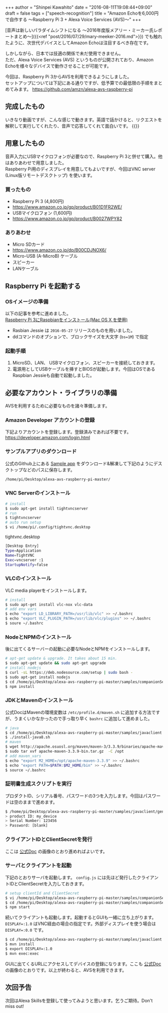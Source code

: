 +++
author = "Shinpei Kawahito"
date = "2016-08-11T19:08:44+09:00"
draft = false
tags = ["speech-recognition"]
title = "Amazon Echoを6,000円で自作する 〜Raspberry Pi 3 + Alexa Voice Services (AVS)〜"
+++

[音声は新しいパラダイムシフトになる 〜2016年度版メアリー・ミーカー氏レポートまとめ〜]({{<ref "post/2016/07/29/mary-meeker-2016.md">}}) でも触れたように、次世代デバイスとしてAmazon Echoは注目するべき存在です。  

しかしながら、日本では技適の関係で未だ使用できません。  
ただ、Alexa Voice Services (AVS) というものが公開されており、Amazon Echoを様々なデバイスで動作させることが可能です。

今回は、Raspberry Pi 3からAVSを利用できるようにしました。  
セットアップについては下記にある通りですが、低予算での最低限の手順をまとめてみます。
https://github.com/amzn/alexa-avs-raspberry-pi

## 完成したもの
いきなり動画ですが、こんな感じで動きます。英語で話かけると、リクエストを解釈して実行してくれたり、音声で応答してくれて面白いです。
{{<youtube fWubPL5_YaU>}}

## 用意したもの
音声入力にUSBマイクロフォンが必要なので、Raspberry Pi 3と併せて購入。他はありあわせで用意しました。  
Raspberry Pi用のディスプレイを用意してもよいですが、今回はVNC server (Linux版リモートデスクトップ) を使います。

### 買ったもの
- Raspberry Pi 3 (4,800円)
 - https://www.amazon.co.jp/gp/product/B01D1FR2WE/
- USBマイクロフォン (1,600円)
 - https://www.amazon.co.jp/gp/product/B0027WPY82

### ありあわせ
- Micro SDカード
 - https://www.amazon.co.jp/dp/B00CDJNOX6/
- Micro-USB (A-MicroB) ケーブル
- スピーカー
- LANケーブル

## Raspberry Pi を起動する
### OSイメージの準備
以下の記事を参考に進めました。  
[Raspberry Pi 3にRaspbianをインストール(Mac OS X を使用)](http://qiita.com/onlyindreams/items/acc70807b69b43e176bf)

* Rasbian Jessie は ```2016-05-27``` リリースのものを用いました。
* ddコマンドのオプションで、ブロックサイズを大文字 (```bs=1M```) で指定

### 起動手順
1. MicroSD、LAN、 USBマイクロフォン、スピーカーを接続しておきます。
1. 電源用としてUSBケーブルを挿すとBIOSが起動します。今回はOSであるRaspbian Jessieも自動で起動しました。

## 必要なアカウント・ライブラリの準備
AVSを利用するために必要なものを諸々準備します。

### Amazon Developer アカウントの登録
下記よりアカウントを登録します。登録済みであれば不要です。  
https://developer.amazon.com/login.html

### サンプルアプリのダウンロード
公式のGithub上にある [Sample app](https://github.com/amzn/alexa-avs-raspberry-pi/archive/master.zip) をダウンロード&解凍して下記のようにデスクトップなどのパスに保存します。
```sh
/home/pi/Desktop/alexa-avs-raspberry-pi-master/
```

### VNC Serverのインストール

```sh
# install
$ sudo apt-get install tightvncserver
# run
$ tightvncserver
# auto run setup
$ vi /home/pi/.config/tightvnc.desktop
```
tightvnc.desktop
```sh
[Desktop Entry]
Type=Application
Name=TightVNC
Exec=vncserver :1
StartupNotify=false
```

### VLCのインストール
VLC media playerをインストールします。

```sh
# install
$ sudo apt-get install vlc-nox vlc-data
# add env vars
$ echo "export LD_LIBRARY_PATH=/usr/lib/vlc" >> ~/.bashrc
$ echo "export VLC_PLUGIN_PATH=/usr/lib/vlc/plugins" >> ~/.bashrc
$ soure ~/.bashrc
```

### NodeとNPMのインストール
後に出てくるサーバーの起動に必要なNodeとNPMをインストールします。

```sh
# apt-get update & upgrade. It takes about 15 min.
$ sudo apt-get update && sudo apt-get upgrade
# install nodejs
$ curl -sL https://deb.nodesource.com/setup | sudo bash -
$ sudo apt-get install nodejs
$ cd /home/pi/Desktop/alexa-avs-raspberry-pi-master/samples/companionService
$ npm install
```

### JDKとMavenのインストール
公式DocはMavenの環境変数は `/etc/profile.d/maven.sh` に追加する方法ですが、うまくいかなかったので手っ取り早く `bashrc` に追加して進めました。

```sh
# java
$ cd /home/pi/Desktop/alexa-avs-raspberry-pi-master/samples/javaclient
$ ./install-java8.sh
# maven
$ wget http://apache.osuosl.org/maven/maven-3/3.3.9/binaries/apache-maven-3.3.9-bin.tar.gz
$ sudo tar xvf apache-maven-3.3.9-bin.tar.gz  -C /opt
# add maven_vars
$ echo "export M2_HOME=/opt/apache-maven-3.3.9" >> ~/.bashrc
$ echo "export PATH=$PATH:$M2_HOME/bin" >> ~/.bashrc
$ source ~/.bashrc
```

### 証明書生成スクリプトを実行
プロダクトID、シリアル番号、パスワードの3つを入力します。今回はパスワードは空のままで進めます。

```sh
$ /home/pi/Desktop/alexa-avs-raspberry-pi-master/samples/javaclient/generate.sh
> product ID: my_device
> Serial Number: 123456
> Password: [blank]
```

### クライアントIDとClientSecretを発行
ここは [公式Doc](https://github.com/amzn/alexa-avs-raspberry-pi#user-content-6---getting-started-with-alexa-voice-service) の画像のとおり進めればよいです。

### サーバとクライアントを起動
下記のとおりサーバを起動します。 `config.js` には先ほど発行したクライアントIDとClientSecretを入力しておきます。

```sh
# setup clientId and ClientSecret
$ vi /home/pi/Desktop/alexa-avs-raspberry-pi-master/samples/companionService/config.js
$ cd /home/pi/Desktop/alexa-avs-raspberry-pi-master/samples/companionService
$ npm start
```

続いてクライアントも起動します。起動するとGUIも一緒に立ち上がります。 `DISPLAY=:1.0` はVNC経由の場合の指定です。外部ディスプレイを使う場合は `DISPLAY=:0.0` です。

```sh
$ cd /home/pi/Desktop/alexa-avs-raspberry-pi-master/samples/javaclient
$ mvn install
$ export DISPLAY=:1.0
$ mvn exec:exec
```
GUIに出てくるURLにアクセスしてデバイスの登録になります。ここも [公式Doc](https://github.com/amzn/alexa-avs-raspberry-pi#user-content-10---obtain-authorization-from-login-with-amazon) の画像のとおりです。以上が終わると、AVSを利用できます。

## 次回予告
次回はAlexa Skillsを登録して使ってみようと思います。乞うご期待。Don't miss out!
